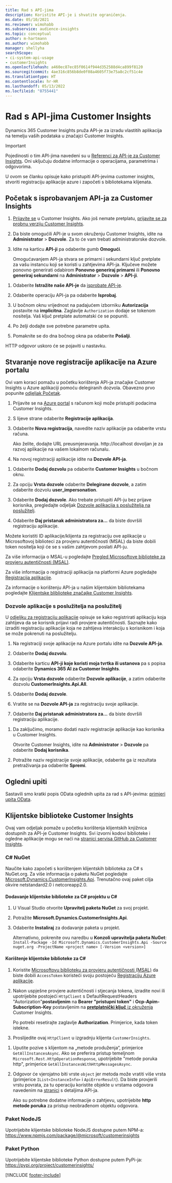 ```yaml
---
title: Rad s API-jima
description: Koristite API-je i shvatite ograničenja.
ms.date: 05/10/2021
ms.reviewer: wimohabb
ms.subservice: audience-insights
ms.topic: conceptual
author: m-hartmann
ms.author: wimohabb
manager: shellyha
searchScope:
- ci-system-api-usage
- customerInsights
ms.openlocfilehash: a460ec87ec85f0614f944d352588d4ca899f8120
ms.sourcegitcommit: 4ae316c856b8de0f08a4605f73e75a8c2cf51c4e
ms.translationtype: HT
ms.contentlocale: hr-HR
ms.lasthandoff: 05/13/2022
ms.locfileid: "8755441"
---
```

# <a name="work-with-customer-insights-apis"></a>Rad s API-jima Customer Insights

Dynamics 365 Customer Insights pruža API-je za izradu vlastitih aplikacija na temelju vaših podataka u značajci Customer Insights.

> [!IMPORTANT]
> Pojedinosti o tim API-jima navedeni su u [Referenci za API-je za Customer Insights](https://developer.ci.ai.dynamics.com/api-details#api=CustomerInsights). Oni uključuju dodatne informacije o operacijama, parametrima i odgovorima.

U ovom se članku opisuje kako pristupiti API-jevima customer insights, stvoriti registraciju aplikacije azure i započeti s bibliotekama klijenata.

## <a name="get-started-trying-the-customer-insights-apis"></a>Početak s isprobavanjem API-ja za Customer Insights

1. [Prijavite se](https://home.ci.ai.dynamics.com) u Customer Insights. Ako još nemate pretplatu, [prijavite se za probnu verziju Customer Insights](https://aka.ms/tryci).

1. Da biste omogućili API-je u svom okruženju Customer Insights, idite na **Administrator** > **Dozvole**. Za to će vam trebati administratorske dozvole.

1. Idite na karticu **API-ji** pa odaberite gumb **Omogući**.    
 
   Omogućavanjem API-ja stvara se primarni i sekundarni ključ pretplate za vašu instancu koji se koristi u zahtjevima API-ja. Ključeve možete ponovno generirati odabirom **Ponovno generiraj primarni** ili **Ponovno generiraj sekundarni** na **Administrator** > **Dozvole** > **API-ji**.

<!--  :::image type="content" source="media/enable-apis.gif" alt-text="Enable Customer Insights APIs."::: -->

1. Odaberite **Istražite naše API-je** da [isprobate API-je](https://developer.ci.ai.dynamics.com/api-details#api=CustomerInsights&operation=Get-all-instances).

1. Odaberite operaciju API-ja pa odaberite **Isprobaj**.

1. U bočnom oknu vrijednost na padajućem izborniku **Autorizacija** postavite na **implicitna**. Zaglavlje `Authorization` dodaje se tokenom nositelja. Vaš ključ pretplate automatski će se popuniti.
  
1. Po želji dodajte sve potrebne parametre upita.

1. Pomaknite se do dna bočnog okna pa odaberite **Pošalji**.

HTTP odgovor uskoro će se pojaviti u nastavku.

<!--   :::image type="content" source="media/try-apis.gif" alt-text="How to test the APIs."::: -->

## <a name="create-a-new-app-registration-in-the-azure-portal"></a>Stvaranje nove registracije aplikacije na Azure portalu

Ovi vam koraci pomažu u početku korištenja API-ja značajke Customer Insights u Azure aplikaciji pomoću delegiranih dozvola. Obavezno prvo popunite [odjeljak Početak](#get-started-trying-the-customer-insights-apis).

1. Prijavite se na [Azure portal](https://portal.azure.com) s računom koji može pristupiti podacima Customer Insights.

1. S lijeve strane odaberite **Registracije aplikacija**.

1. Odaberite **Nova registracija**, navedite naziv aplikacije pa odaberite vrstu računa.
 
   Ako želite, dodajte URL preusmjeravanja. http://localhost dovoljan je za razvoj aplikacije na vašem lokalnom računalu.

1. Na novoj registraciji aplikacije idite na **Dozvole API-ja**.

<!--   :::image type="content" source="media/app-registration-1.gif" alt-text="How to set API permissions in App registration."::: -->

1. Odaberite **Dodaj dozvolu** pa odaberite **Customer Insights** u bočnom oknu.

1. Za opciju **Vrsta dozvole** odaberite **Delegirane dozvole**, a zatim odaberite dozvolu **user_impersonation**.

1. Odaberite **Dodaj dozvole**. Ako trebate pristupiti API-ju bez prijave korisnika, pregledajte odjeljak [Dozvole aplikacija s poslužitelja na poslužitelj](#server-to-server-application-permissions).

1. Odaberite **Daj pristanak administratora za...** da biste dovršili registraciju aplikacije.

Možete koristiti ID aplikacije/klijenta za registraciju ove aplikacije u Microsoftovoj biblioteci za provjeru autentičnosti (MSAL) da biste dobili token nositelja koji će se s vašim zahtjevom poslati API-ju.

<!-- :::image type="content" source="media/grant-admin-consent.gif" alt-text="How to grant admin consent."::: -->

Za više informacija o MSAL-u pogledajte [Pregled Microsoftove biblioteke za provjeru autentičnosti (MSAL)](/azure/active-directory/develop/msal-overview).

Za više informacija o registraciji aplikacija na platformi Azure pogledajte [Registracija aplikacije](/graph/auth-register-app-v2).

Za informacije o korištenju API-ja u našim klijentskim bibliotekama pogledajte [Klijentske bliblioteke značajke Customer Insights](#customer-insights-client-libraries).

### <a name="server-to-server-application-permissions"></a>Dozvole aplikacije s poslužitelja na poslužitelj

U [odjeljku za registraciju aplikacije](#create-a-new-app-registration-in-the-azure-portal) opisuje se kako registrirati aplikaciju koja zahtijeva da se korisnik prijavi radi provjere autentičnosti. Saznajte kako izraditi registraciju aplikacije koja ne zahtijeva interakciju s korisnikom i koja se može pokrenuti na poslužitelju.

1. Na registraciji svoje aplikacije na Azure portalu idite na **Dozvole API-ja**.

1. Odaberite **Dodaj dozvolu**. 

1. Odaberite karticu **API-ji koje koristi moja tvrtka ili ustanova** pa s popisa odaberite **Dynamics 365 AI za Customer Insights**. 

1. Za opciju **Vrsta dozvole** odaberite **Dozvole aplikacije**, a zatim odaberite dozvolu **CustomerInsights.Api.All**.

1. Odaberite **Dodaj dozvole**.

1. Vratite se na **Dozvole API-ja** za registraciju svoje aplikacije.

1. Odaberite **Daj pristanak administratora za...** da biste dovršili registraciju aplikacije.

 <!--  :::image type="content" source="media/grant-admin-consent.gif" alt-text="How to grant admin consent."::: -->

1. Da zaključimo, moramo dodati naziv registracije aplikacije kao korisnika u Customer Insights.  
   
   Otvorite Customer Insights, idite na **Administrator** > **Dozvole** pa odaberite **Dodaj korisnika**.

1. Potražite naziv registracije svoje aplikacije, odaberite ga iz rezultata pretraživanja pa odaberite **Spremi**.

## <a name="sample-queries"></a>Ogledni upiti

Sastavili smo kratki popis OData oglednih upita za rad s API-jevima: [primjeri upita OData](odata-examples.md).

## <a name="customer-insights-client-libraries"></a>Klijentske biblioteke Customer Insights

Ovaj vam odjeljak pomaže u početku korištenja klijentskih knjižnica dostupnih za API-je Customer Insights. Svi izvorni kodovi biblioteke i ogledne aplikacije mogu se naći na [stranici servisa GitHub za Customer Insights](https://github.com/microsoft/Dynamics365-CustomerInsights-Client-Libraries). 

### <a name="c-nuget"></a>C# NuGet

Naučite kako započeti s korištenjem klijentskih biblioteka za C# s NuGet.org. Za više informacija o paketu NuGet pogledajte [Microsoft.Dynamics.CustomerInsights.Api](https://www.nuget.org/packages/Microsoft.Dynamics.CustomerInsights.Api/). Trenutačno ovaj paket cilja okvire netstandard2.0 i netcoreapp2.0.

#### <a name="add-the-c-client-library-to-a-c-project"></a>Dodavanje klijentske biblioteke za C# projektu u C#

1. U Visual Studio otvorite **Upravitelj paketa NuGet** za svoj projekt.

1. Potražite **Microsoft.Dynamics.CustomerInsights.Api**.

1. Odaberite **Instaliraj** za dodavanje paketa u projekt.
 
   Alternativno, pokrenite ovu naredbu u **Konzoli upravitelja paketa NuGet**: `Install-Package -Id Microsoft.Dynamics.CustomerInsights.Api -Source nuget.org -ProjectName <project name> [-Version <version>]`

 <!--  :::image type="content" source="media/visual-studio-nuget-package.gif" alt-text="Add NuGet package to Visual Studio project."::: -->

#### <a name="use-the-c-client-library"></a>Korištenje klijentske biblioteke za C#

1. Koristite [Microsoftovu biblioteku za provjeru autentičnosti (MSAL)](/azure/active-directory/develop/msal-overview) da biste dobili `AccessToken` koristeći svoju postojeću [Registraciju Azure aplikacije](#create-a-new-app-registration-in-the-azure-portal).

1. Nakon uspješne provjere autentičnosti i stjecanja tokena, izradite novi ili upotrijebite postojeći `HttpClient` s DefaultRequestHeaders "Autorization"**postavljenim** na **Bearer "pristupni token"** i **Ocp-Apim-Subscription-Key** postavljenim na [**pretplatnički ključ** iz okruženja](#get-started-trying-the-customer-insights-apis) Customer Insights.   
 
   Po potrebi resetirajte zaglavlje **Authorization**. Primjerice, kada token istekne.

1. Proslijedite ovaj `HttpClient` u izgradnju klijenta `CustomerInsights`.

<!--   :::image type="content" source="media/httpclient-sample.png" alt-text="Sample of httpclient."::: -->

1. Uputite pozive s klijentom na „metode produženja“, primjerice `GetAllInstancesAsync`. Ako se preferira pristup temeljnom `Microsoft.Rest.HttpOperationResponse`, upotrijebite "metode poruka http", primjerice `GetAllInstancesWithHttpMessagesAsync`.

1. Odgovor će vjerojatno biti vrste `object` jer metoda može vratiti više vrsta (primjerice `IList<InstanceInfo>` i `ApiErrorResult`). Da biste provjerili vrstu povrata, za tu operaciju koristite objekte u vrstama odgovora navedenim na [stranici](https://developer.ci.ai.dynamics.com/api-details#api=CustomerInsights) s detaljima API-ja.    
   
   Ako su potrebne dodatne informacije o zahtjevu, upotrijebite **http metode poruka** za pristup neobrađenom objektu odgovora.

### <a name="nodejs-package"></a>Paket NodeJS

Upotrijebite klijentske biblioteke NodeJS dostupne putem NPM-a: https://www.npmjs.com/package/@microsoft/customerinsights

### <a name="python-package"></a>Paket Python

Upotrijebite klijentske biblioteke Python dostupne putem PyPi-ja: https://pypi.org/project/customerinsights/

[!INCLUDE [footer-include](includes/footer-banner.md)]
